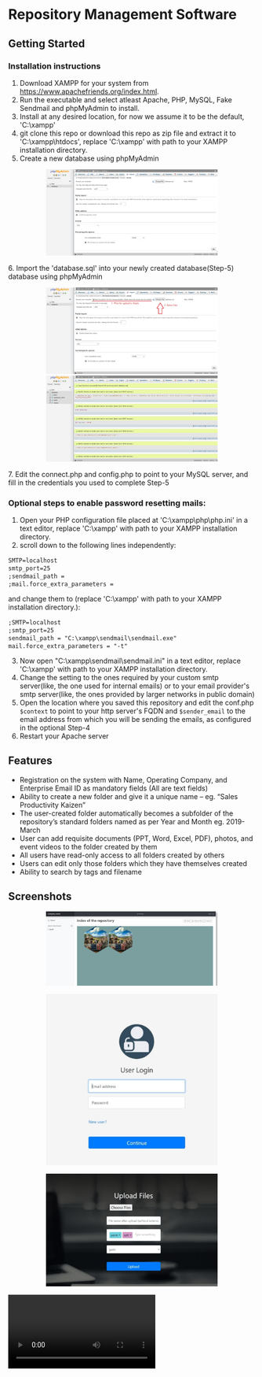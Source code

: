 # Repository Management Software

## Getting Started

### Installation instructions

1. Download XAMPP for your system from https://www.apachefriends.org/index.html.
2. Run the executable and select atleast Apache, PHP, MySQL, Fake Sendmail and phpMyAdmin to install.
3. Install at any desired location, for now we assume it to be the default, 'C:\xampp'
4. git clone this repo or download this repo as zip file and extract it to 'C:\xampp\htdocs', replace 'C:\xampp' with path to your XAMPP installation directory.
5. Create a new database using phpMyAdmin
<p align="center">
  <img src="docs/data.jpg" width="350" title="Newly created database">
  </p>
6. Import the 'database.sql' into your newly created database(Step-5) database using phpMyAdmin
<p align="center">
  <img src="docs/data_import.jpg" width="350" title="Import sql file">
  <img src="docs/data_success.jpg" width="350" title="On success">
  </p>
7. Edit the connect.php and config.php to point to your MySQL server, and fill in the credentials you used to complete Step-5

### Optional steps to enable password resetting mails:
1. Open your PHP configuration file placed at 'C:\xampp\php\php.ini' in a text editor, replace 'C:\xampp' with path to your XAMPP installation directory.
2. scroll down to the following lines independently:

```
SMTP=localhost
smtp_port=25
;sendmail_path =
;mail.force_extra_parameters =
```

and change them to (replace 'C:\xampp' with path to your XAMPP installation directory.):

```
;SMTP=localhost
;smtp_port=25
sendmail_path = "C:\xampp\sendmail\sendmail.exe"
mail.force_extra_parameters = "-t"
```

3. Now open "C:\xampp\sendmail\sendmail.ini" in a text editor, replace 'C:\xampp' with path to your XAMPP installation directory.
4. Change the setting to the ones required by your custom smtp server(like, the one used for internal emails) or to your email provider's smtp server(like, the ones provided by larger networks in public domain)
5. Open the location where you saved this repository and edit the conf.php ```$context``` to point to your http server's FQDN and ```$sender_email``` to the email address from which you will be sending the emails, as configured in the optional Step-4
6. Restart your Apache server


## Features
- Registration on the system with Name, Operating Company, and Enterprise Email ID as mandatory fields (All are text fields)
- Ability to create a new folder and give it a unique name – eg. “Sales Productivity Kaizen”
- The user-created folder automatically becomes a subfolder of the repository’s standard folders named as per Year and Month eg. 2019-March
- User can add requisite documents (PPT, Word, Excel, PDF), photos, and event videos to the folder created by them
- All users have read-only access to all folders created by others
- Users can edit only those folders which they have themselves created
- Ability to search by tags and filename


## Screenshots
<p align="center">
  <img src="assets/img/userinterface.jpg" width="350" title="Repository">
  </p>
  <p align="center">
  <img src="assets/img/userlogin.jpg" width="350" title="Login">
</p>
<p align="center">
  <img src="assets/img/upload.jpg" width="350" title="Upload">
  </p>
 
 ![DATA_MANAGER](assets/project.mp4)


      


